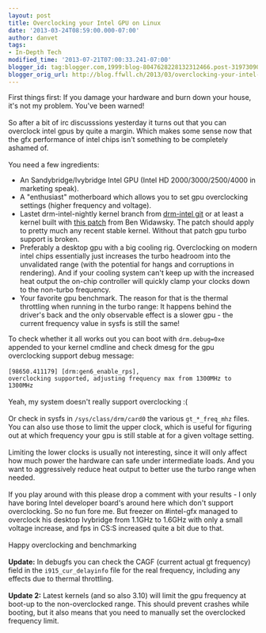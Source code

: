 ```yaml
---
layout: post
title: Overclocking your Intel GPU on Linux
date: '2013-03-24T08:59:00.000-07:00'
author: danvet
tags:
- In-Depth Tech
modified_time: '2013-07-21T07:00:33.241-07:00'
blogger_id: tag:blogger.com,1999:blog-8047628228132312466.post-3197309094902219529
blogger_orig_url: http://blog.ffwll.ch/2013/03/overclocking-your-intel-gpu-on-linux.html
---
```


First things first: If you damage your hardware and burn down your house, it's not my problem. You've been warned!<br /><br />So after a bit of irc discusssions yesterday it turns out that you can overclock intel gpus by quite a margin. Which makes some sense now that the gfx performance of intel chips isn't something to be completely ashamed of.<br /><a name='more'></a><br />You need a few ingredients:<br /><ul><li>An Sandybridge/Ivybridge Intel GPU (Intel HD 2000/3000/2500/4000 in marketing speak).</li><li>A "enthusiast" motherboard which allows you to set gpu overclocking settings (higher frequency and voltage).</li><li>Lastet drm-intel-nightly kernel branch from <a href="http://cgit.freedesktop.org/~danvet/drm-intel">drm-intel git</a> or at least a kernel built with <a href="https://patchwork.kernel.org/patch/2305081/">this patch</a> from Ben Widawsky. The patch should apply to pretty much any recent stable kernel. Without that patch gpu turbo support is broken. </li><li>Preferably a desktop gpu with a big cooling rig. Overclocking on modern intel chips essentially just increases the turbo headroom into the unvalidated range (with the potential for hangs and corruptions in rendering). And if your cooling system can't keep up with the increased heat output the on-chip controller will quickly clamp your clocks down to the non-turbo frequency.</li><li>Your favorite gpu benchmark. The reason for that is the thermal throttling when running in the turbo range: It happens behind the driver's back and the only observable effect is a slower gpu - the current frequency value in sysfs is still the same!</li></ul>To check whether it all works out you can boot with <code>drm.debug=0xe</code> appended to your kernel cmdline and check dmesg for the gpu overclocking support debug message:<br /><br /><code>[98650.411179] [drm:gen6_enable_rps], overclocking supported, adjusting frequency max from 1300MHz to 1300MHz</code><br /><br />Yeah, my system doesn't really support overclocking :(<br /><br />Or check in sysfs in <code>/sys/class/drm/card0</code> the various <code>gt_*_freq_mhz</code> files. You can also use those to limit the upper clock, which is useful for figuring out at which frequency your gpu is still stable at for a given voltage setting.<br /><br />Limiting the lower clocks is usually not interesting, since it will only affect how much power the hardware can safe under intermediate loads. And you want to aggressively reduce heat output to better use the turbo range when needed.<br /><br />If you play around with this please drop a comment with your results - I only have boring Intel developer board's around here which don't support overclocking. So no fun fore me. But freezer on #intel-gfx managed to overclock his desktop Ivybridge from 1.1GHz to 1.6GHz with only a small voltage increase, and fps in CS:S increased quite a bit due to that.<br /><br />Happy overclocking and benchmarking<br /><br /><b>Update:</b> In debugfs you can check the CAGF (current actual gt frequency) field in the <code>i915_cur_delayinfo</code> file for the real frequency, including any effects due to thermal throttling. <br /><br /><b>Update 2:</b> Latest kernels (and so also 3.10) will limit the gpu frequency at boot-up to the non-overclocked range. This should prevent crashes while booting, but it also means that you need to manually set the overclocked frequency limit.